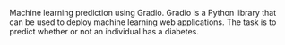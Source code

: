 Machine learning prediction using Gradio.
Gradio is a Python library that can be used to deploy machine learning web applications.
The task is to predict whether or not an individual has a diabetes.
